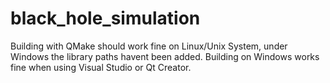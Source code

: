# black_hole_simulation

Building with QMake should work fine on Linux/Unix System, under Windows the library paths havent been added.
Building on Windows works fine when using Visual Studio or Qt Creator.
